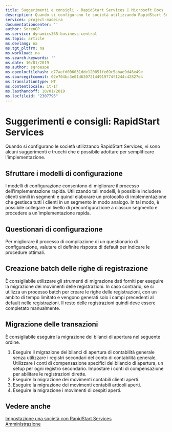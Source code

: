 ```yaml
---
title: Suggerimenti e consigli - RapidStart Services | Microsoft Docs
description: Quando si configurano le società utilizzando RapidStart Services, vi sono alcuni suggerimenti e trucchi che è possibile adottare per semplificare l'implementazione.
services: project-madeira
documentationcenter: ''
author: SorenGP
ms.service: dynamics365-business-central
ms.topic: article
ms.devlang: na
ms.tgt_pltfrm: na
ms.workload: na
ms.search.keywords: ''
ms.date: 10/01/2019
ms.author: sgroespe
ms.openlocfilehash: d77aefd006031dde120851fe69c5abae9d46e49e
ms.sourcegitcommit: 02e704bc3e01d62072144919774f1244c42827e4
ms.translationtype: HT
ms.contentlocale: it-IT
ms.lasthandoff: 10/01/2019
ms.locfileid: "2307795"
---
```

# <a name="tips-and-tricks-rapidstart-services"></a>Suggerimenti e consigli: RapidStart Services
Quando si configurano le società utilizzando RapidStart Services, vi sono alcuni suggerimenti e trucchi che è possibile adottare per semplificare l'implementazione.  

## <a name="take-advantage-of-configuration-templates"></a>Sfruttare i modelli di configurazione  
I modelli di configurazione consentono di migliorare il processo dell'implementazione rapida. Utilizzando tali modelli, è possibile includere clienti simili in segmenti e quindi elaborare un protocollo di implementazione che gestisca tutti i clienti in un segmento in modo analogo. In tal modo, è possibile collegare un livello di preconfigurazione a ciascun segmento e procedere a un'implementazione rapida.  

## <a name="configuration-questionnaires"></a>Questionari di configurazione  
Per migliorare il processo di compilazione di un questionario di configurazione, valutare di definire risposte di default per indicare le procedure ottimali.  

## <a name="batch-creation-of-journal-lines"></a>Creazione batch delle righe di registrazione  
È consigliabile utilizzare gli strumenti di migrazione dati forniti per eseguire la migrazione dei movimenti delle registrazioni. In caso contrario, se si utilizza un processo batch per creare le righe delle registrazioni, con un ambito di tempo limitato e vengono generati solo i campi precedenti al default nelle registrazioni. Il resto delle registrazioni quindi deve essere completato manualmente.  

## <a name="migrating-transactions"></a>Migrazione delle transazioni  
È consigliabile eseguire la migrazione dei bilanci di apertura nel seguente ordine.  

1.  Eseguire il migrazione dei bilanci di apertura di contabilità generale senza utilizzare i registri secondari del conto di contabilità generale. Utilizzare i conti di compensazione specifici del bilancio di apertura, un setup per ogni registro secondario. Impostare i conti di compensazione per abilitare le registrazioni dirette.  
2.  Eseguire la migrazione dei movimenti contabili clienti aperti.  
3.  Eseguire la migrazione dei movimenti contabili articoli aperti.  
4.  Eseguire la migrazione i movimenti di cespiti aperti.  

## <a name="see-also"></a>Vedere anche  
[Impostazione una società con RapidStart Services](admin-set-up-a-company-with-rapidstart.md)  
[Amministrazione](admin-setup-and-administration.md)
